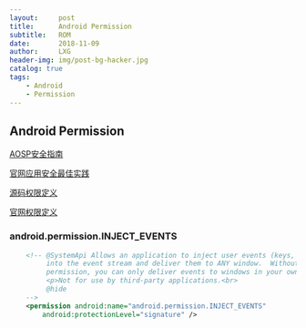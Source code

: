```yaml
---
layout:     post
title:      Android Permission
subtitle:   ROM
date:       2018-11-09
author:     LXG
header-img: img/post-bg-hacker.jpg
catalog: true
tags:
    - Android
    - Permission
---
```


## Android Permission

[AOSP安全指南](https://source.android.com/security)

[官网应用安全最佳实践](https://developer.android.com/topic/security/best-practices#permissions)

[源码权限定义](http://androidxref.com/7.1.2_r36/xref/frameworks/base/core/res/AndroidManifest.xml)

[官网权限定义](https://developer.android.google.cn/reference/android/Manifest.permission)

### android.permission.INJECT_EVENTS
```xml
    <!-- @SystemApi Allows an application to inject user events (keys, touch, trackball)<br>
         into the event stream and deliver them to ANY window.  Without this<br>
         permission, you can only deliver events to windows in your own process.<br>
         <p>Not for use by third-party applications.<br>
         @hide
    -->
    <permission android:name="android.permission.INJECT_EVENTS"
        android:protectionLevel="signature" />
```









